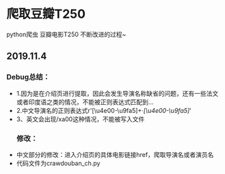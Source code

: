 # 爬取豆瓣T250
python爬虫 豆瓣电影T250 不断改进的过程~

## 2019.11.4 
  ### Debug总结：
- 1.因为是在介绍页进行提取，因此会发生导演名称缺省的问题，还有一些法文或者印度语之类的情况，不能被正则表达式匹配到...
- 2.中文导演名的正则表达式r'[\u4e00-\u9fa5]+·*[\u4e00-\u9fa5]*'
- 3、英文会出现/xa00这种情况，不能被写入文件
  ### 修改：
- 中文部分的修改：进入介绍页的具体电影链接href，爬取导演名或者演员名
- 代码文件为crawdouban_ch.py

